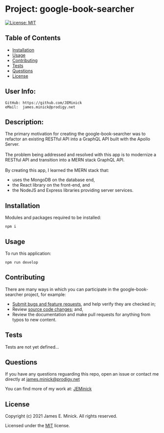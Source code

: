 # Project: google-book-searcher

  [![License: MIT](https://img.shields.io/badge/License-MIT-yellow.svg)](https://opensource.org/licenses/MIT)
  
## Table of Contents

*    [Installation](#installation)
*    [Usage](#usage)
*    [Contributing](#contributing)
*    [Tests](#tests)
*    [Questions](#questions)
*    [License](#license)

## User Info:
    GitHub: https://github.com/JEMinick   
    eMail:  james.minick@prodigy.net

## Description: 

The primary motivation for creating the google-book-searcher was to refactor an existing RESTful API into a GraphQL API built with the Apollo Server.<br><br>
The problem being addressed and resolved with this app is to modernize a RESTful API and transition into a MERN stack GraphQL API.<br><br>
By creating this app, I learned the MERN stack that: <br>
* uses the MongoDB on the database end, 
* the React library on the front-end, and 
* the NodeJS and Express libraries providing server services.

## Installation
<a name="installation"></a>

Modules and packages required to be installed:

```shell
npm i
```

## Usage
<a name="usage"></a>

To run this application:
```
npm run develop
```

## Contributing
<a name="contributing"></a>
There are many ways in which you can participate in the google-book-searcher project, for example:
*    [Submit bugs and feature requests](https://github.com/JEMinick/google-book-searcher/issues), and help verify they are checked in;
*    Review [source code changes](https://github.com/JEMinick/google-book-searcher/pulls); and,
*    Review the documentation and make pull requests for anything from typos to new content.

## Tests
<a name="tests"></a>
   Tests are not yet defined...

## Questions
<a name="questions"></a>
If you have any questions reguarding this repo, open an issue or
contact me directly at james.minick@prodigy.net

You can find more of my work at: [JEMinick](https://github.com/JEMinick)

## License
<a name="license"></a>
Copyright (c) 2021 James E. Minick. All rights reserved.

Licensed under the [MIT](./LICENSE) license.


